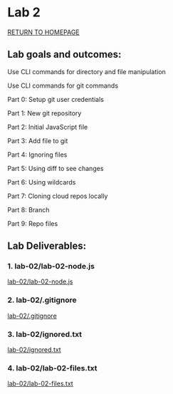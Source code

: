 # Lab 2

[RETURN TO HOMEPAGE](https://sierrabakerr.github.io/)

## Lab goals and outcomes:

Use CLI commands for directory and file manipulation

Use CLI commands for git commands

Part 0: Setup git user credentials

Part 1: New git repository

Part 2: Initial JavaScript file

Part 3: Add file to git

Part 4: Ignoring files

Part 5: Using diff to see changes

Part 6: Using wildcards

Part 7: Cloning cloud repos locally

Part 8: Branch

Part 9: Repo files



## Lab Deliverables:

### 1. lab-02/lab-02-node.js
[lab-02/lab-02-node.js](lab-02-node.js)

### 2. lab-02/.gitignore
[lab-02/.gitignore](lab-02-.gitignore)

### 3. lab-02/ignored.txt
[lab-02/ignored.txt](ignored.txt)

### 4. lab-02/lab-02-files.txt
[lab-02/lab-02-files.txt](lab-02-files.txt)


